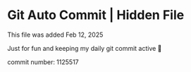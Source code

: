 # Git Auto Commit | Hidden File

This file was added Feb 12, 2025

Just for fun and keeping my daily git commit active 🤪

commit number: 1125517
